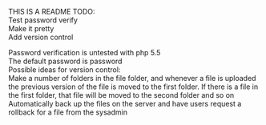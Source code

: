 THIS IS A README 
TODO: 	
Test password verify   	
Make it pretty  	
Add version control 	

Password verification is untested with php 5.5	
The default password is password	
Possible ideas for version control: 	
Make a number of folders in the file folder, and whenever a file is uploaded the previous version of the file is moved to the first folder. If there is a file in the first folder, that file will be moved to the second folder and so on	
Automatically back up the files on the server and have users request a rollback for a file from the sysadmin